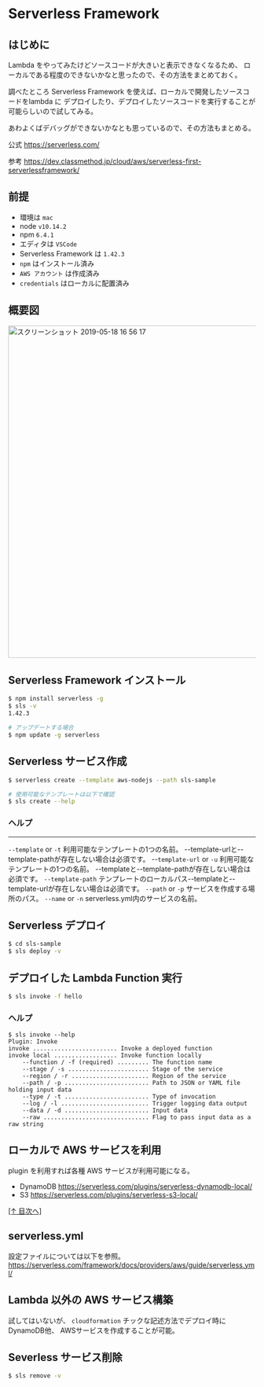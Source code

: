 # Serverless Framework

## はじめに
Lambda をやってみたけどソースコードが大きいと表示できなくなるため、
ローカルである程度のできないかなと思ったので、その方法をまとめておく。

調べたところ Serverless Framework を使えば、ローカルで開発したソースコードをlambda に
デプロイしたり、デプロイしたソースコードを実行することが可能らしいので試してみる。

あわよくばデバッグができないかなとも思っているので、その方法もまとめる。

公式
https://serverless.com/

参考
https://dev.classmethod.jp/cloud/aws/serverless-first-serverlessframework/

## 前提
* 環境は `mac`
* node `v10.14.2`
* npm `6.4.1`
* エディタは `VSCode`
* Serverless Framework は `1.42.3`
* `npm` はインストール済み
* `AWS アカウント` は作成済み
* `credentials` はローカルに配置済み

## 概要図
<img width="676" alt="スクリーンショット 2019-05-18 16 56 17" src="https://user-images.githubusercontent.com/8340629/57966509-b5dcb200-798d-11e9-8be5-e43967aca437.png">

## Serverless Framework インストール
```bash
$ npm install serverless -g
$ sls -v
1.42.3

# アップデートする場合
$ npm update -g serverless
```
## Serverless サービス作成
```bash
$ serverless create --template aws-nodejs --path sls-sample

# 使用可能なテンプレートは以下で確認
$ sls create --help
```
### ヘルプ
---
`--template` or `-t` 利用可能なテンプレートの1つの名前。 --template-urlと--template-pathが存在しない場合は必須です。
--`template-url` or `-u` 利用可能なテンプレートの1つの名前。 --templateと--template-pathが存在しない場合は必須です。
`--template-path` テンプレートのローカルパス--templateと--template-urlが存在しない場合は必須です。
`--path` or `-p` サービスを作成する場所のパス。
`--name` or `-n` serverless.yml内のサービスの名前。

## Serverless デプロイ
```bash
$ cd sls-sample
$ sls deploy -v
```

## デプロイした Lambda Function 実行
```bash
$ sls invoke -f hello
```
### ヘルプ
```
$ sls invoke --help
Plugin: Invoke
invoke ........................ Invoke a deployed function
invoke local .................. Invoke function locally
    --function / -f (required) ......... The function name
    --stage / -s ....................... Stage of the service
    --region / -r ...................... Region of the service
    --path / -p ........................ Path to JSON or YAML file holding input data
    --type / -t ........................ Type of invocation
    --log / -l ......................... Trigger logging data output
    --data / -d ........................ Input data
    --raw .............................. Flag to pass input data as a raw string
```

## ローカルで AWS サービスを利用
plugin を利用すれば各種 AWS サービスが利用可能になる。
* DynamoDB
https://serverless.com/plugins/serverless-dynamodb-local/
* S3
https://serverless.com/plugins/serverless-s3-local/

<p class="ec__link-index"><a href="#index">[↑ 目次へ]</a></p>

## serverless.yml
設定ファイルについては以下を参照。
https://serverless.com/framework/docs/providers/aws/guide/serverless.yml/

## Lambda 以外の AWS サービス構築
試してはいないが、 `cloudformation` チックな記述方法でデプロイ時にDynamoDB他、
AWSサービスを作成することが可能。

## Severless サービス削除
```bash
$ sls remove -v
```
